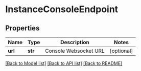 # InstanceConsoleEndpoint



## Properties
Name | Type | Description | Notes
------------ | ------------- | ------------- | -------------
**url** | **str** | Console Websocket URL | [optional] 

[[Back to Model list]](../README.md#documentation-for-models) [[Back to API list]](../README.md#documentation-for-api-endpoints) [[Back to README]](../README.md)


